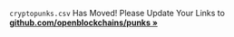 

`cryptopunks.csv` Has Moved!
Please Update Your Links to
[**github.com/openblockchains/punks »**](https://github.com/openblockchains/punks)



